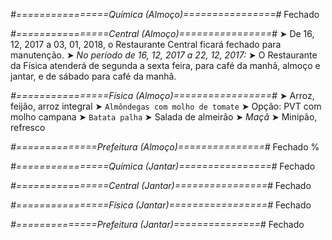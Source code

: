 
*#================Química (Almoço)================#*
Fechado

*#================Central (Almoço)================#*
➤ De 16, 12, 2017 a 03, 01, 2018, o Restaurante Central ficará fechado para manutenção.
➤ *No período de 16, 12, 2017 a 22, 12, 2017:*
➤ O Restaurante da Física atenderá de segunda a sexta feira, para café da manhã, almoço e jantar, e de sábado para café da manhã.

*#================Física (Almoço)=================#*
➤ Arroz, feijão, arroz integral
➤ `Almôndegas com molho de tomate`
➤ Opção: PVT com molho campana
➤ `Batata palha`
➤ Salada de almeirão
➤ *Maçã*
➤ Minipão, refresco

*#==============Prefeitura (Almoço)===============#*
Fechado
%

*#================Química (Jantar)================#*
Fechado

*#================Central (Jantar)================#*
Fechado

*#================Física (Jantar)=================#*
Fechado

*#==============Prefeitura (Jantar)===============#*
Fechado
